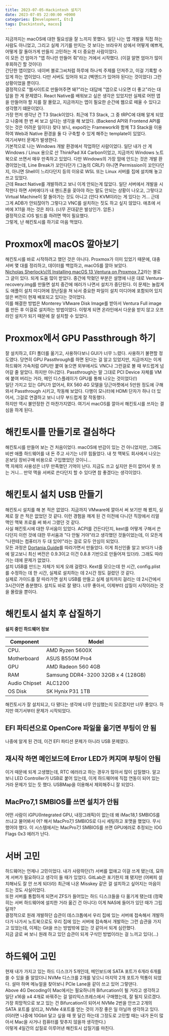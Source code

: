 ```yaml
---
title: 2023-07-05-Hackintosh 설치기
date: 2023-07-05 22:00:00 +0900
categories: [Development, Etc]
tags: [hackintosh, macos]
---
```

지금까지는 macOS에 대한 필요성을 잘 느끼지 못했다. 일단 나는 앱 개발을 직접 하는 사람도 아니었고, 그리고 실제 기기를 만지는 것 보다는 브라우저 상에서 어떻게 예쁘게, 어떻게 잘 돌아가게 만들지 고민하는 게 더 중요한 사람이었다.  
이 모든 건 엄마가 "앱 하나만 만들어 줘"라는 거에서 시작했다. (이걸 알면 엄마가 많이 후회하긴 할 것이다)  
간단한 앱이었다. 네이버 블로그씨처럼 하루에 하나씩 주제를 던져주고, 이걸 기록할 수 있게 하는 앱이었다. 다만 서버도 있어야 되고 (벡엔드가 있어야 된다는 것이었다) 그런 상황이었을 뿐이다.  
결정적으로 "웹사이트로 만들어주면 돼?"라는 대답에 "앱으로 나오면 더 좋고"라는 대답을 한 게 문제였다. React Native를 배워보고 싶은 생각은 있었지만 실제로 어떤 앱을 만들어야 할 지를 잘 몰랐고, 지금까지는 앱이 필요한 순간에 웹으로 떼울 수 있다고 생각했기 떄문이었다.  
가장 먼저 생각난 건 T3 Stack이었다. 최근에 T3 Stack, 그 중 tRPC에 대해 알게 되었고 나중에 한 번 써 보고 싶다는 생각을 해 보았다. (Backend API와 Frontend API를 잇는 것은 어려운 일이다) 찾다 보니, expo라는 Framework와 함께 T3 Stack을 이용하여 Web과 Native 환경을 둘 다 구축할 수 있게 해주는 template이 있었다.  
여기서부터 문제가 발생한다.  
기본적으로 나는 Windows 개발 환경에서 작업하던 사람이었다. 일단 내가 산 게 Windows / Linux 용으로 산 ThinkPad X4 Carbon이었고, 지금까지 Windows 노트북으로 쓰면서 매우 만족하고 있었다. 다만 Windows의 가장 맘에 안드는 것은 개발 환경이었는데, Line Break가 꼬인다던가 (그놈의 CRLF) 아니면 Permission이 꼬인다던지, 아니면 Shell이 느리다던지 등의 이유로 WSL 또는 Linux 서버를 집에 설치해 놓고 쓰고 있었다.  
근데 React Native를 개발하려고 보니 이게 안되는게 많았다. 일단 서버에서 개발을 시작한다 하면 서버에다가 내 핸드폰을 꽂아야 하는 말도 안되는 상황이 나오고, 그렇다고 Virtual Machine이 잘 돌아가는 것도 아니고 (안다 KVM이라는 게 있다는 거... 근데 그게 ADB가 안되잖아?) 그렇다고 VNC를 설치하는 짓도 하고 싶지 않았다. 애초에 서버에 X11을 까는 것은 죄다. (너무 꼰대같은 발상인가. 암튼.)  
결정적으로 iOS 빌드를 하려면 맥이 필요했다.  
그렇게, 난 해킨토시를 하기로 마음 먹었다.
# Proxmox에 macOS 깔아보기
해킨토시를 바로 시작하려고 했던 것은 아니다. Proxmox가 이미 있었기 때문에, 대충 서버 몇 대를 정리하고, 데이터를 백업하고, macOS를 깔아 보았다.  
[Nicholas Sherlock님의 Installing macOS 13 Ventura on Proxmox 7.2](https://www.nicksherlock.com/2022/10/installing-macos-13-ventura-on-proxmox/)라는 블로그 글이 있다. 되게 도움 많이 받았다. 중간에 막혔던 부분은 설명에 나온 대로 Ventura-recovery.img를 만들면 설치 중간에 에러가 나면서 설치가 중단된다. 이 문제는 놀랍게도 애플이 설치 미디어에 장난질을 쳐 놔서 중요한 파일이 설치 미디어에 포함되어 있지 않은 버전이 현재 배포되고 있다는 것이었다.  
이를 해결한 방법은 Monterey VMware Disk Image를 받아서 Ventura Full image를 만든 후 이걸로 설치하는 방법이었다. 이렇게 되면 온라인에서 다운을 받지 않고 오프라인 설치가 되기 때문에 잘 설치할 수 있었다.
# Proxmox에서 GPU Passthrough 하기
잘 설치하고, EFI 폴더를 옮기고, 사용하다보니 GUI가 너무 느렸다. 사용하기 불편할 정도였다. 당연히 GPU Passthrough를 하면 된다는 걸 알고 있었지만, 지금까지는 이게 하드웨어 가속처럼 GPU만 붙여 놓으면 외부에서도 VNC나 그런걸로 볼 때 부드럽게 넘어갈 줄 알았다. 하지만 아니었다. Passthrough는 말 그대로 PCI Device 자체를 VM에 붙여 버리는 거라, 메인 디스플레이가 GPU를 통해 나오는 것이었다(!)  
일단 가지고 있는 GPU가 없어서, RX 560 4G 모델을 당근마켓에서 5만원 정도에 구해 와서 Passthrough 시키고, 작동해 보았다. 다행이 모니터에 HDMI 단자가 하나 더 있어서, 그걸로 연결하고 보니 너무 부드럽게 잘 작동했다.  
하지만 역시 불안정한 건 마찬가지였다. 여기서 macOS를 깔아서 해킨토시를 쓰자는 결심을 하게 된다.
# 해킨토시를 만들기로 결심하다
해킨토시를 만들어 보는 건 처음이었다. macOS에 반감이 있는 건 아니었지만, 그래도 비싼 애플 하드웨어를 내 돈 주고 사기는 너무 힘들었다. 내 첫 맥북도 회사에서 나오는 온보딩 장비구매 비용으로 구입했었던 것이니...  
맥 자체의 사용성은 너무 만족했던 기억이 난다. 지금도 쓰고 싶지만 돈이 없어서 못 쓰는 거니... 만약 맥을 서버로 쓴다던지 할 수 있다면 참 좋겠다는 생각이었다.
# 해킨토시 설치 USB 만들기
해킨토시 설치를 해 본 적은 없었다. 지금까지 VMware에 깔아서 써 보기만 해 봤지, 실제로 잘 쓴 적은 없었던 것 같다. 이런 경험을 깨게 된 건 이전에 다니던 직장에서 리얼 맥인 맥북 프로를 써 봐서 그랬던 것 같다.  
사실 해킨토시에 대한 무서움이 있었다. ACPI를 건든다던지, kext를 어떻게 구해서 쓴다던지 이런 것에 대한 무서움과 "다 안될 거야"라고 생각했던 것들이었는데, 이 모든게 "나한테는 컴퓨터가 두 대 있어!"라는 걸로 모두 안심이 되었다.  
모든 과정은 [Dortania Guide](https://dortania.github.io/OpenCore-Install-Guide/)를 따라가면서 만들었다. 이게 최신인줄 알고 보다가 나중에 알고보니 최신 버전은 0.9.3이고 이건 0.8.8 기반으로 만들어져 있더라. 그래도 따라가는 데에 문제가 없었다.  
설치 USB를 만드는 자체가 되게 오래 걸렸다. Kext를 모으는데 한 시간, config.plist를 수정하는 데 한 시간, 실제로 설치하는 데 2시간 정도 걸렸던 것 같다.  
실제로 가이드를 잘 따라가면 설치 USB를 만들고 실제 설치까지 걸리는 데 2시간에서 3시간이면 충분했다. 설치도 바로 잘 됐다. 너무 좋아서, 이제부터 삽질이 시작이라는 것을 몰랐을 뿐이다.
# 해킨토시 설치 후 삽질하기
**설치 중인 하드웨어 정보**  

| **Component**     | **Model** |
| ------------- | ---------------------------------- |
| CPU.          | AMD Ryzen 5600X |
| Motherboard | ASUS B550M Pro4 |
| GPU | AMD Radeon 560 4GB |
| RAM | Samsung DDR4-3200 32GB x 4 (128GB) |
| Audio Chipset | ALC1200 |
| OS Disk | SK Hynix P31 1TB |    

해킨토시가 잘 설치되고, 다 됐다는 생각에 너무 안심했는지 모르겠지만 너무 좋았다. 하지만 여기서부터 문제가 시작되었다.
## EFI 파티션으로 OpenCore 파일을 옮기면 부팅이 안 됨
나중에 알게 된 건데, 이건 EFI 파티션 문제가 아니라 USB 문제였다.
## 재시작 하면 메인보드에 Error LED가 켜지며 부팅이 안됨
이거 때문에 되게 고생했는데, RTC 에러라고 하는 경우가 많아서 많이 삽질했다. 알고 보니 LED Controller가 USB로 붙어 있는데, 이게 하드웨어에 직접 연동이 되어 있는 거라 문제가 있는 듯 했다. USBMap을 이용해서 제외해주니 잘 되었다.
## MacPro7,1 SMBIOS를 쓰면 설치가 안됨
어떤 사람이 iGPU(Integrated GPU, 내장그래픽)이 없는데 왜 iMac18,1 SMBIOS를 쓰냐고 물어봐서 어? 해서 MacPro7,1 SMBIOS로 다시 세팅하고 포맷을 했었다. 무시했어야 했다. 이 시스템에서는 MacPro7,1 SMBIOS를 쓰면 GPU에러로 추정되는 IOG Flags 0x3 에러가 난다.
# 서버 고민
하드웨어는 언제나 고민이었다. 내가 사랑하던(?) 서버를 없애고 이걸 쓰게 됐는데, 묘하게 서버가 필요하다고 생각이 들 때가 있었다. GitLab은 포기한지 꽤 됐지만 (어쩌피 설치해놔도 잘 안 쓰게 되더라) 최근에 나온 Misskey 같은 걸 설치하고 싶어지는 마음이 드는 것도 사실이었다.  
또한 서버를 통합하게 되면서 ZFS가 들어있는 하드 디스크들을 다 옮기게 됐는데 (정확히는 서버 하드웨어에 설치한 거라 옮긴 건 아니다) 이게 NAS에 들어가 있던 때가 그립달까?  
결정적으로 원래 개발하던 습관이 데스크톱에서 우리 집에 있는 서버에 접속해서 개발하다가 나가서 노트북으로도 우리 집에 있는 서버에 접속해서 개발하는 그런 습관을 가지고 있었는데, 이제는 Git을 쓰는 방법밖에 없는 것 같아서 되게 심란했다.  
지금 글로 써 보니 원래 하고 있던 습관이 되게 구식인 방법이라는 걸 느끼고 있다(...)
# 하드웨어 고민
현재 내가 가지고 있는 하드 디스크가 5개인데, 메인보드에 SATA 포트가 6개라 6개를 쓸 수 있을 줄 알았더니 NVMe 디스크를 2개를 넣으니 마지막 2개 포트가 먹통이 되었다. 설마 하며 메뉴얼을 찾아보니 PCIe Lane을 같이 쓰고 있어 그렇댄다.  
Above 4G Decoding이 Mac에서는 필요하니까 Bifurcation이 될 거라고 생각하고 일단 x16을 x4 4개로 바꿔주는 걸 알리익스프레스에서 구매했는데, 잘 될지 모르겠다. 가장 희망적으로 보고 있는 건 Bifurcation이 되어서 NVMe 2번을 안쓰고 2개의 SATA 포트를 살리고, NVMe 4포트를 얻는 것이 가장 좋은 일 아닐까 생각하고 있다. (이러면 나중에 10Gbit 달고 싶을 때 못 달긴 하는데 그정도로 고민할 때는 내가 돈이 많아서 Mac을 사거나 컴퓨터를 맞추지 않을까 생각한다.)  
이렇게 4일간의 삽질로 이루어낸 해킨토시 삽질기를 마친다.